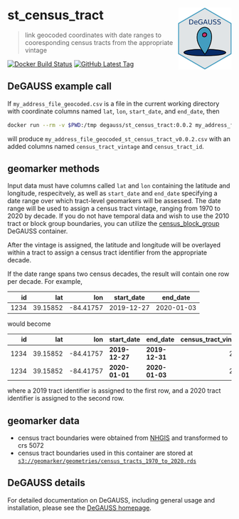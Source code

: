 
# st_census_tract <a href='https://degauss-org.github.io/DeGAUSS/'><img src='https://github.com/degauss-org/degauss_template/blob/master/DeGAUSS_hex.png' align='right' height='138.5' /></a>

> link geocoded coordinates with date ranges to cooresponding census tracts from the appropriate vintage

[![Docker Build Status](https://img.shields.io/docker/automated/degauss/st_census_tract)](https://hub.docker.com/repository/docker/degauss/st_census_tract/tags)
[![GitHub Latest Tag](https://img.shields.io/github/v/tag/degauss-org/st_census_tract)](https://github.com/degauss-org/st_census_tract/releases)


## DeGAUSS example call

If `my_address_file_geocoded.csv` is a file in the current working directory with coordinate columns named `lat`, `lon`, `start_date`, and `end_date`, then

```sh
docker run --rm -v $PWD:/tmp degauss/st_census_tract:0.0.2 my_address_file_geocoded.csv
```

will produce `my_address_file_geocoded_st_census_tract_v0.0.2.csv` with an added columns named `census_tract_vintage` and `census_tract_id`. 


## geomarker methods

Input data must have columns called `lat` and `lon` containing the latitude and longitude, respecitvely, as well as `start_date` and `end_date` specifying a date range over which tract-level geomarkers will be assessed. The date range will be used to assign a census tract vintage, ranging from 1970 to 2020 by decade. If you do not have temporal data and wish to use the 2010 tract or block group boundaries, you can utilize the [census_block_group](https://degauss.org/census_block_group) DeGAUSS container. 

After the vintage is assigned, the latitude and longitude will be overlayed within a tract to assign a census tract identifier from the appropriate decade.

If the date range spans two census decades, the result will contain one row per decade. For example, 

| id | lat | lon | start_date | end_date |
|---:|----:|----:|------------|----------|
|1234| 39.15852 | -84.41757 | 2019-12-27	| 2020-01-03	|

would become

| id | lat | lon | start_date | end_date | census_tract_vintage | census_tract_id |
|---:|----:|----:|------------|----------|------------:|----------:|
|1234| 39.15852 | -84.41757 | **2019-12-27**	| **2019-12-31**	| 2019 | 39061005400 |
|1234| 39.15852 | -84.41757 | **2020-01-01**	| **2020-01-03**	| 2020 | 39061027600 |

where a 2019 tract identifier is assigned to the first row, and a 2020 tract identifier is assigned to the second row.


## geomarker data

- census tract boundaries were obtained from [NHGIS](https://www.nhgis.org/) and transformed to crs 5072
- census tract boundaries used in this container are stored at [`s3://geomarker/geometries/census_tracts_1970_to_2020.rds`](https://geomarker.s3.us-east-2.amazonaws.com/geometries/census_tracts_1970_to_2020.rds)


## DeGAUSS details

For detailed documentation on DeGAUSS, including general usage and installation, please see the [DeGAUSS homepage](https://degauss.org).


